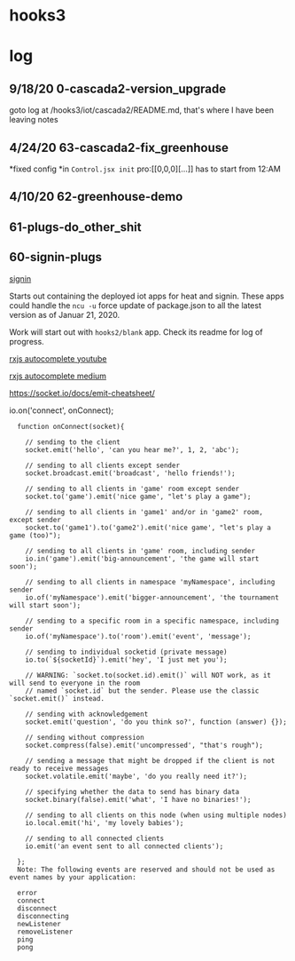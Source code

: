 # hooks3

# log 

## 9/18/20 0-cascada2-version_upgrade
goto log at /hooks3/iot/cascada2/README.md, that's where I have been leaving notes

## 4/24/20 63-cascada2-fix_greenhouse
*fixed config
*in `Control.jsx init` pro:[[0,0,0][...]] has to start from 12:AM


## 4/10/20 62-greenhouse-demo


## 61-plugs-do_other_shit


## 60-signin-plugs
[signin](iot/signin/README.md)

Starts out containing the deployed iot apps for heat and signin. These apps could handle the `ncu -u` force update of package.json to all the latest version as of Januar 21, 2020.

Work will start out with `hooks2/blank` app. Check its readme for log of progress.


[rxjs autocomplete youtube](https://www.youtube.com/watch?v=gIMMkX4VZ54&t=812s)

[rxjs autocomplete medium](https://medium.com/@rachel.poulos/wreck-the-web-with-observables-how-to-make-an-autocomplete-search-with-rxjs-bd588ad91b1b)

https://socket.io/docs/emit-cheatsheet/

io.on('connect', onConnect);

      function onConnect(socket){

        // sending to the client
        socket.emit('hello', 'can you hear me?', 1, 2, 'abc');

        // sending to all clients except sender
        socket.broadcast.emit('broadcast', 'hello friends!');

        // sending to all clients in 'game' room except sender
        socket.to('game').emit('nice game', "let's play a game");

        // sending to all clients in 'game1' and/or in 'game2' room, except sender
        socket.to('game1').to('game2').emit('nice game', "let's play a game (too)");

        // sending to all clients in 'game' room, including sender
        io.in('game').emit('big-announcement', 'the game will start soon');

        // sending to all clients in namespace 'myNamespace', including sender
        io.of('myNamespace').emit('bigger-announcement', 'the tournament will start soon');

        // sending to a specific room in a specific namespace, including sender
        io.of('myNamespace').to('room').emit('event', 'message');

        // sending to individual socketid (private message)
        io.to(`${socketId}`).emit('hey', 'I just met you');

        // WARNING: `socket.to(socket.id).emit()` will NOT work, as it will send to everyone in the room
        // named `socket.id` but the sender. Please use the classic `socket.emit()` instead.

        // sending with acknowledgement
        socket.emit('question', 'do you think so?', function (answer) {});

        // sending without compression
        socket.compress(false).emit('uncompressed', "that's rough");

        // sending a message that might be dropped if the client is not ready to receive messages
        socket.volatile.emit('maybe', 'do you really need it?');

        // specifying whether the data to send has binary data
        socket.binary(false).emit('what', 'I have no binaries!');

        // sending to all clients on this node (when using multiple nodes)
        io.local.emit('hi', 'my lovely babies');

        // sending to all connected clients
        io.emit('an event sent to all connected clients');

      };
      Note: The following events are reserved and should not be used as event names by your application:

      error
      connect
      disconnect
      disconnecting
      newListener
      removeListener
      ping
      pong